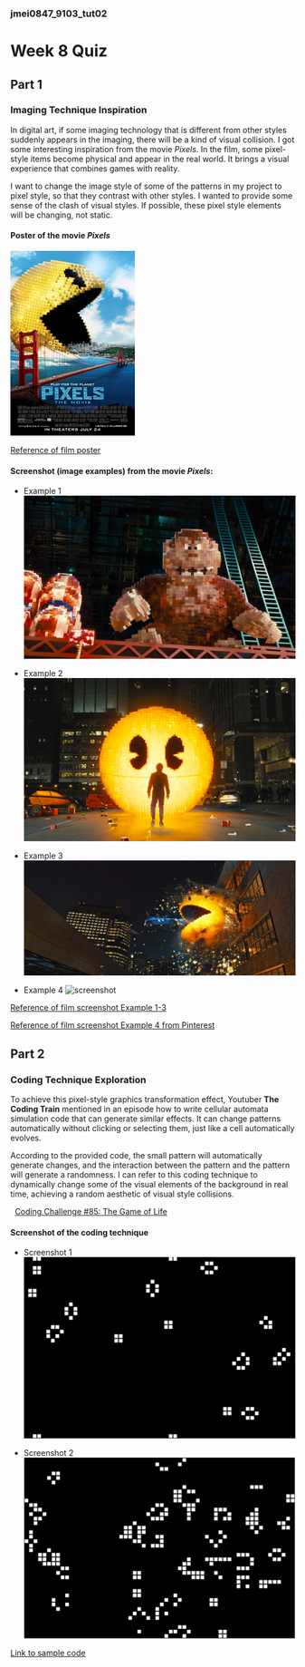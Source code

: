 ### jmei0847_9103_tut02
# **Week 8 Quiz**

## Part 1
### Imaging Technique Inspiration

In digital art, if some imaging technology that is different from other styles suddenly appears in the imaging, there will be a kind of visual collision.
I got some interesting inspiration from the movie *Pixels*. In the film, some pixel-style items become physical and appear in the real world. It brings a visual experience that combines games with reality.

I want to change the image style of some of the patterns in my project to pixel style, so that they contrast with other styles. I wanted to provide some sense of the clash of visual styles. If possible, these pixel style elements will be changing, not static.


#### **Poster of the movie *Pixels***

![poster](readmeImages/PixelsOfficialPoster.jpg)

 [Reference of film poster](https://en.wikipedia.org/wiki/Pixels_(2015_film))

#### __Screenshot (image examples) from the movie *Pixels*:__
- Example 1
![screenshot](readmeImages/pixels-4.jpg)

- Example 2
![screenshot](readmeImages/pixels-3.jpg)

- Example 3
![screenshot](readmeImages/pixels_columbia_pictures.webp)

- Example 4
![screenshot](https://img2.doubanio.com/view/photo/l/public/p2292909951.webp)

 [Reference of film screenshot Example 1-3](https://digitaldomain.com/work/%E5%83%8F%E7%B4%A0%E5%A4%A7%E6%88%98/?lang=zh-hans)

[Reference of film screenshot Example 4 from Pinterest](https://au.pinterest.com/pin/432275264238297904/)



## Part 2
### Coding Technique Exploration
To achieve this pixel-style graphics transformation effect, Youtuber __The Coding Train__ mentioned in an episode how to write cellular automata simulation code that can generate similar effects. It can change patterns automatically without clicking or selecting them, just like a cell automatically evolves. 

According to the provided code, the small pattern will automatically generate changes, and the interaction between the pattern and the pattern will generate a randomness. I can refer to this coding technique to dynamically change some of the visual elements of the background in real time, achieving a random aesthetic of visual style collisions.

  [Coding Challenge #85: The Game of Life](https://www.youtube.com/watch?v=FWSR_7kZuYg&ab_channel=TheCodingTrain)

#### __Screenshot of the coding technique__
- Screenshot 1
![screenshot](readmeImages/screenshot%201.png)

- Screenshot 2
![screenshot](readmeImages/screenshot%202.png)


 [Link to sample code](https://editor.p5js.org/codingtrain/sketches/UtSMCB1zv)
